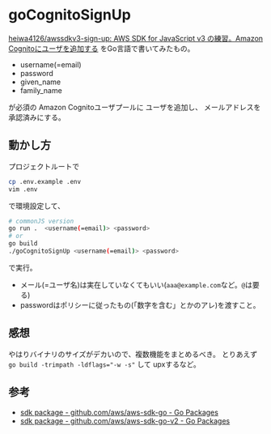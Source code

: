 # goCognitoSignUp

[heiwa4126/awssdkv3-sign-up: AWS SDK for JavaScript v3 の練習。Amazon Cognitoにユーザを追加する](https://github.com/heiwa4126/awssdkv3-sign-up)
をGo言語で書いてみたもの。

* username(=email)
* password
* given_name
* family_name

が必須の
Amazon Cognitoユーザプールに
ユーザを追加し、
メールアドレスを承認済みにする。

## 動かし方

プロジェクトルートで
```bash
cp .env.example .env
vim .env
```
で環境設定して、

```bash
# commonJS version
go run .  <username(=email)> <password>
# or
go build
./goCognitoSignUp <username(=email)> <password>
```
で実行。

- メール(=ユーザ名)は実在していなくてもいい(`aaa@example.com`など。`@`は要る)
- passwordはポリシーに従ったもの(「数字を含む」とかのアレ)を渡すこと。

## 感想

やはりバイナリのサイズがデカいので、複数機能をまとめるべき。
とりあえず  `go build -trimpath -ldflags="-w -s"` して upxするなど。


## 参考

- [sdk package - github.com/aws/aws-sdk-go - Go Packages](https://pkg.go.dev/github.com/aws/aws-sdk-go)
- [sdk package - github.com/aws/aws-sdk-go-v2 - Go Packages](https://pkg.go.dev/github.com/aws/aws-sdk-go-v2)

